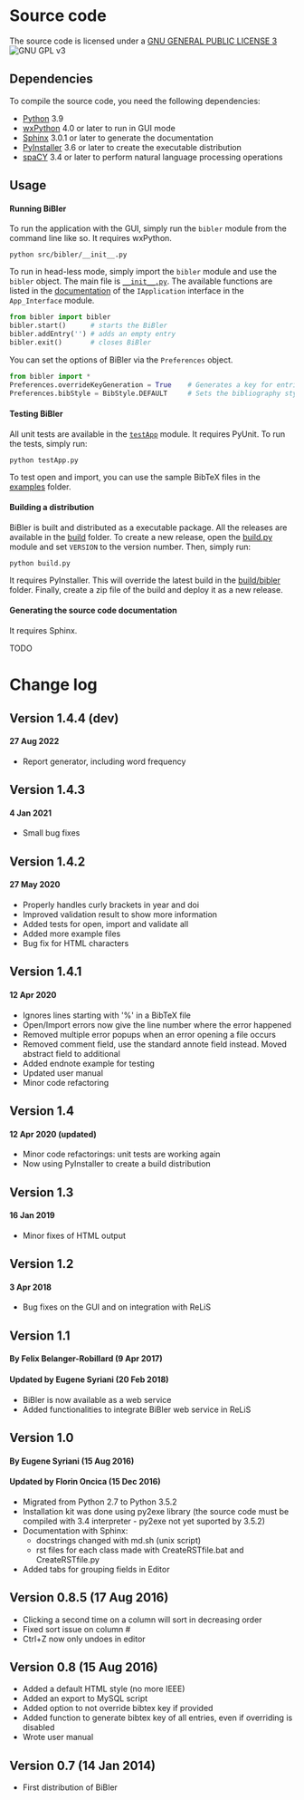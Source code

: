 # Source code

The source code is licensed under a [GNU GENERAL PUBLIC LICENSE 3](https://www.gnu.org/copyleft/gpl.html) ![GNU GPL v3](https://img.shields.io/badge/license-GPLv3-blue.svg)


## Dependencies
To compile the source code, you need the following dependencies:
- [Python](https://www.python.org/) 3.9
- [wxPython](https://wxpython.org/) 4.0 or later to run in GUI mode
- [Sphinx](https://www.sphinx-doc.org/) 3.0.1 or later to generate the documentation
- [PyInstaller](https://www.pyinstaller.org/) 3.6 or later to create the executable distribution
- [spaCY](https://spacy.io/) 3.4 or later to perform natural language processing operations

## Usage

#### Running BiBler

To run the application with the GUI, simply run the `bibler` module from the command line like so.
It requires wxPython.
```console
python src/bibler/__init__.py
```

To run in head-less mode, simply import the `bibler` module and use the `bibler` object.
The main file is [`__init__.py`](__init__.py).
The available functions are listed in the [documentation](../../docs/index.html) of the `IApplication` interface in the `App_Interface` module.
```python
from bibler import bibler
bibler.start()      # starts the BiBler
bibler.addEntry('') # adds an empty entry
bibler.exit()       # closes BiBler
```

You can set the options of BiBler via the `Preferences` object.
```python
from bibler import *
Preferences.overrideKeyGeneration = True	# Generates a key for entries even if one is already provided
Preferences.bibStyle = BibStyle.DEFAULT		# Sets the bibliography style
```

#### Testing BiBler

All unit tests are available in the [`testApp`](testApp) module.
It requires PyUnit.
To run the tests, simply run:
```console
python testApp.py
```

To test open and import, you can use the sample BibTeX files in the [examples](../../examples) folder.

#### Building a distribution

BiBler is built and distributed as a executable package.
All the releases are available in the [build](../../build) folder.
To create a new release, open the [build.py](build.py) module and set `VERSION` to the version number.
Then, simply run:
```console
python build.py
```
It requires PyInstaller.
This will override the latest build in the [build/bibler](../../build/bibler) folder.
Finally, create a zip file of the build and deploy it as a new release.

#### Generating the source code documentation

It requires Sphinx.

TODO

# Change log

## Version 1.4.4 (dev)
#### 27 Aug 2022
- Report generator, including word frequency

## Version 1.4.3
#### 4 Jan 2021
- Small bug fixes

## Version 1.4.2
#### 27 May 2020
- Properly handles curly brackets in year and doi
- Improved validation result to show more information
- Added tests for open, import and validate all
- Added more example files
- Bug fix for HTML characters

## Version 1.4.1
#### 12 Apr 2020
- Ignores lines starting with '%' in a BibTeX file
- Open/Import errors now give the line number where the error happened
- Removed multiple error popups when an error opening a file occurs
- Removed comment field, use the standard annote field instead. Moved abstract field to additional
- Added endnote example for testing
- Updated user manual
- Minor code refactoring


## Version 1.4
#### 12 Apr 2020 (updated)
- Minor code refactorings: unit tests are working again
- Now using PyInstaller to create a build distribution

## Version 1.3
#### 16 Jan 2019
- Minor fixes of HTML output

## Version 1.2
#### 3 Apr 2018
- Bug fixes on the GUI and on integration with ReLiS

## Version 1.1
#### By Felix Belanger-Robillard (9 Apr 2017)
#### Updated by Eugene Syriani (20 Feb 2018)
- BiBler is now available as a web service
- Added functionalities to integrate BiBler web service in ReLiS

## Version 1.0
#### By Eugene Syriani (15 Aug 2016)
#### Updated by Florin Oncica (15 Dec 2016)
- Migrated from Python 2.7 to Python 3.5.2
- Installation kit was done using py2exe library (the source code must be compiled with 3.4 interpreter - py2exe not yet suported by 3.5.2)
- Documentation with Sphinx:
   - docstrings changed with md.sh (unix script)
   - rst files for each class made with CreateRSTfile.bat and CreateRSTfile.py
- Added tabs for grouping fields in Editor

## Version 0.8.5 (17 Aug 2016)
- Clicking a second time on a column will sort in decreasing order
- Fixed sort issue on column #
- Ctrl+Z now only undoes in editor

## Version 0.8 (15 Aug 2016)
- Added a default HTML style (no more IEEE)
- Added an export to MySQL script
- Added option to not override bibtex key if provided
- Added function to generate bibtex key of all entries, even if overriding is disabled
- Wrote user manual

## Version 0.7 (14 Jan 2014)
- First distribution of BiBler

